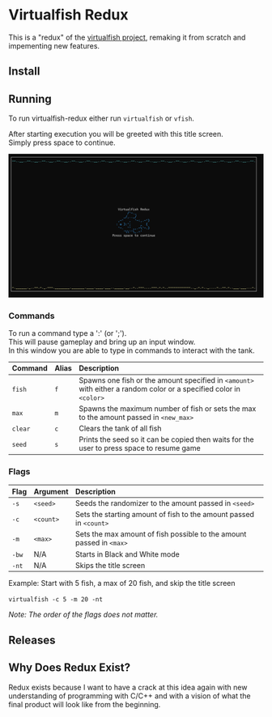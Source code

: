 # Virtualfish Redux
This is a "redux" of the [virtualfish project](https://www.github.com/kirkseytc/virtualfish), remaking it from scratch and impementing new features.

## Install

## Running
To run virtualfish-redux either run `virtualfish` or `vfish`.

After starting execution you will be greeted with this title screen.  
Simply press space to continue.

![Screenshot of the Title Screen](imgs/title_screen.png)

### Commands
To run a command type a ':' (or ';').  
This will pause gameplay and bring up an input window.  
In this window you are able to type in commands to interact with the tank.  

|Command|Alias|Description|
|:-|:-|:-|
|`fish`|`f`|Spawns one fish or the amount specified in `<amount>` with either a random color or a specified color in `<color>`|
|`max`|`m`|Spawns the maximum number of fish or sets the max to the amount passed in `<new_max>`|
|`clear`|`c`|Clears the tank of all fish|
|`seed`|`s`|Prints the seed so it can be copied then waits for the user to press space to resume game|

### Flags
|Flag|Argument|Description|
|:-|:-|:-|
|`-s`|`<seed>`|Seeds the randomizer to the amount passed in `<seed>`|
|`-c`|`<count>`|Sets the starting amount of fish to the amount passed in `<count>`|
|`-m`|`<max>`|Sets the max amount of fish possible to the amount passed in `<max>`|
|`-bw`|N/A|Starts in Black and White mode|
|`-nt`|N/A|Skips the title screen|

Example: 
Start with 5 fish, a max of 20 fish, and skip the title screen

`virtualfish -c 5 -m 20 -nt` 

_Note: The order of the flags does not matter._

## Releases

## Why Does Redux Exist?
Redux exists because I want to have a crack at this idea again with
new understanding of programming with C/C++ and with a vision of 
what the final product will look like from the beginning.

